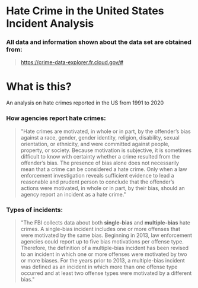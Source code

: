 # Hate Crime in the United States Incident Analysis

### All data and information shown about the data set are obtained from:
> https://crime-data-explorer.fr.cloud.gov/#

# What is this?
An analysis on hate crimes reported in the US from 1991 to 2020

### How agencies report hate crimes:
> "Hate crimes are motivated, in whole or in part, by the offender’s bias against a race, gender, gender identity, religion, disability, sexual orientation, or ethnicity, and were committed against people, property, or society. Because motivation is subjective, it is sometimes difficult to know with certainty whether a crime resulted from the offender’s bias. The presence of bias alone does not necessarily mean that a crime can be considered a hate crime. Only when a law enforcement investigation reveals sufficient evidence to lead a reasonable and prudent person to conclude that the offender’s actions were motivated, in whole or in part, by their bias, should an agency report an incident as a hate crime."

### Types of incidents:
> "The FBI collects data about both **single-bias** and **multiple-bias** hate crimes. A single-bias incident includes one or more offenses that were motivated by the same bias. Beginning in 2013, law enforcement agencies could report up to five bias motivations per offense type. Therefore, the definition of a multiple-bias incident has been revised to an incident in which one or more offenses were motivated by two or more biases. For the years prior to 2013, a multiple-bias incident was defined as an incident in which more than one offense type occurred and at least two offense types were motivated by a different bias."
